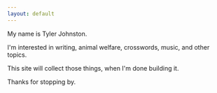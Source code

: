 ```yaml
---
layout: default
---
```


My name is Tyler Johnston.

I'm interested in writing, animal welfare, crosswords, music, and other topics.

This site will collect those things, when I'm done building it.

Thanks for stopping by.
